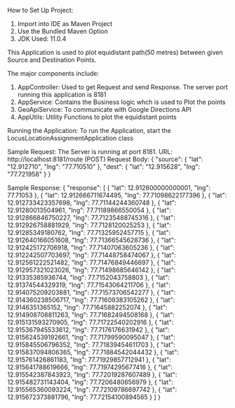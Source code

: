 How to Set Up Project:
1) Import into IDE as Maven Project
2) Use the Bundled Maven Option
3) JDK Used: 11.0.4

This Application is used to plot equidistant path(50 metres) between given Source and Destination Points.

The major components include:
1) AppController: Used to get Request and send Response.
The server port running this application is 8181
2) AppService: Contains the Business logic whch is used to Plot the points
3) GeoApiService: To communicate with Google Directions API
4) AppUtils: Utility Functions to plot the equidistant points

Running the Application:
To run the Application, start the LocusLocationAssignmentApplication class

Sample Request:
The Server is running at port 8181.
URL: http://localhost:8181/route  (POST)
Request Body:  { 
                   "source": { "lat": "12.912710", "lng": "77.710510" }, 
                   "dest": { "lat": "12.915628", "lng": "77.721958" } 
               }
               
Sample Response:
{
    "response": [
        {
            "lat": 12.912600000000001,
            "lng": 77.71053
        },
        {
            "lat": 12.912666711674495,
            "lng": 77.71098622177396
        },
        {
            "lat": 12.912733423357698,
            "lng": 77.71144244360748
        },
        {
            "lat": 12.91280013504961,
            "lng": 77.71189866550054
        },
        {
            "lat": 12.912866846750227,
            "lng": 77.71235488745316
        },
        {
            "lat": 12.912926758881929,
            "lng": 77.7128120025253
        },
        {
            "lat": 12.91285349180762,
            "lng": 77.71325952457715
        },
        {
            "lat": 12.912640166051608,
            "lng": 77.71366545628736
        },
        {
            "lat": 12.912425172706918,
            "lng": 77.71407063605236
        },
        {
            "lat": 12.912242507703697,
            "lng": 77.71448758474067
        },
        {
            "lat": 12.912561222521482,
            "lng": 77.71476849446697
        },
        {
            "lat": 12.912957321023026,
            "lng": 77.71498685646142
        },
        {
            "lat": 12.91335385936744,
            "lng": 77.7152043758803
        },
        {
            "lat": 12.91374544329319,
            "lng": 77.71543064211706
        },
        {
            "lat": 12.914075209203881,
            "lng": 77.71573706542277
        },
        {
            "lat": 12.914360238506717,
            "lng": 77.71609383105262
        },
        {
            "lat": 12.9146351365152,
            "lng": 77.71645882252074
        },
        {
            "lat": 12.914908708811263,
            "lng": 77.71682494508168
        },
        {
            "lat": 12.915131593270905,
            "lng": 77.71722540202916
        },
        {
            "lat": 12.915367945533612,
            "lng": 77.7176176631942
        },
        {
            "lat": 12.915624539192661,
            "lng": 77.71799590095047
        },
        {
            "lat": 12.915845506796352,
            "lng": 77.71839454611703
        },
        {
            "lat": 12.915837094806365,
            "lng": 77.71884542044432
        },
        {
            "lat": 12.915761426861183,
            "lng": 77.71929857712941
        },
        {
            "lat": 12.915641788619666,
            "lng": 77.71974295677416
        },
        {
            "lat": 12.915542387843923,
            "lng": 77.72019287607489
        },
        {
            "lat": 12.915482731143404,
            "lng": 77.7206480656979
        },
        {
            "lat": 12.915565360093224,
            "lng": 77.72109786697742
        },
        {
            "lat": 12.915672373881796,
            "lng": 77.72154100894565
        }
    ]
}